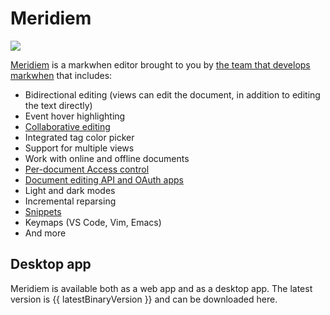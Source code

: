 <script setup lang="ts">
import { ref, onMounted, computed } from "vue"

const latestBinaryVersion = ref("0.2.5");
onMounted(async () => {
  try {
    const res = await fetch(
      "https://storage.googleapis.com/markwhen_binaries/Meridiem/darwin/arm64/RELEASES.json"
    );
    const json = await res.json();
    latestBinaryVersion.value = json.currentRelease;
  } catch (e) {
    console.error(e);
  }
});

const downloadLink = computed(() => `https://storage.googleapis.com/markwhen_binaries/Meridiem/darwin/arm64/Meridiem-darwin-arm64-${latestBinaryVersion.value}.zip`)
</script>

# Meridiem

![](/images/meridiem.png)

[Meridiem](https://meridiem.markwhen.com) is a markwhen editor brought to you by [the team that develops markwhen](https://github.com/kochrt) that includes:

- Bidirectional editing (views can edit the document, in addition to editing the text directly)
- Event hover highlighting
- [Collaborative editing](/meridiem/collaborative-editing)
- Integrated tag color picker
- Support for multiple views
- Work with online and offline documents
- [Per-document Access control](/meridiem/collaborative-editing)
- [Document editing API and OAuth apps](/meridiem/api)
- Light and dark modes
- Incremental reparsing
- [Snippets](/meridiem/snippets.md)
- Keymaps (VS Code, Vim, Emacs)
- And more

## Desktop app

Meridiem is available both as a web app and as a desktop app. The latest version is {{ latestBinaryVersion }} and can be downloaded <a :href="downloadLink">here</a>.
